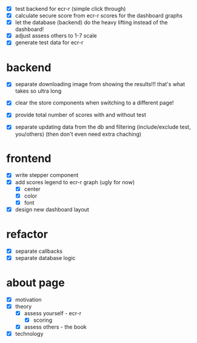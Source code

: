 - [x] test backend for ecr-r (simple click through)
- [x] calculate secure score from ecr-r scores for the dashboard graphs
- [x] let the database (backend) do the heavy lifting instead of the dashboard!
- [x] adjust assess others to 1-7 scale
- [x] generate test data for ecr-r

# backend
- [x] separate downloading image from showing the results!!! that's what takes so ultra long 
- [x] clear the store components when switching to a different page!
- [x] provide total number of scores with and without test
- [x] separate updating data from the db and filtering (include/exclude test, you/others)
      (then don't even need extra chaching)


# frontend
- [x] write stepper component
- [x] add scores legend to ecr-r graph (ugly for now)
    - [x] center
    - [x] color
    - [x] font

- [x] design new dashboard layout

# refactor
- [x] separate callbacks
- [x] separate database logic

# about page
- [x] motivation
- [x] theory
    - [x] assess yourself - ecr-r
        - [x] scoring
    - [x] assess others - the book
- [x] technology
